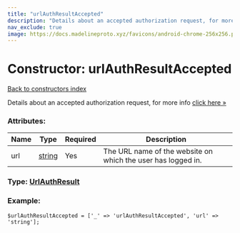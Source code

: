 ```yaml
---
title: "urlAuthResultAccepted"
description: "Details about an accepted authorization request, for more info click here »"
nav_exclude: true
image: https://docs.madelineproto.xyz/favicons/android-chrome-256x256.png
---
```

# Constructor: urlAuthResultAccepted  
[Back to constructors index](/API_docs/constructors/index.html)



Details about an accepted authorization request, for more info [click here »](https://core.telegram.org/api/url-authorization)

### Attributes:

| Name     |    Type       | Required | Description |
|----------|---------------|----------|-------------|
|url|[string](/API_docs/types/string.html) | Yes|The URL name of the website on which the user has logged in.|



### Type: [UrlAuthResult](/API_docs/types/UrlAuthResult.html)


### Example:

```
$urlAuthResultAccepted = ['_' => 'urlAuthResultAccepted', 'url' => 'string'];
```  

